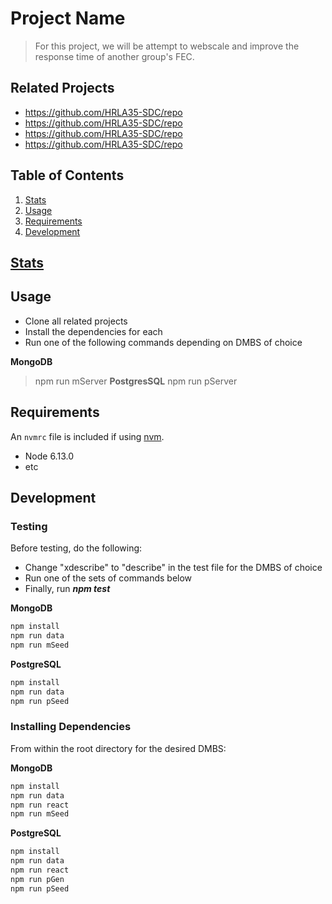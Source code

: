 # Project Name

>For this project, we will be attempt to webscale and improve the response time of another group's FEC.

## Related Projects

  - https://github.com/HRLA35-SDC/repo
  - https://github.com/HRLA35-SDC/repo
  - https://github.com/HRLA35-SDC/repo
  - https://github.com/HRLA35-SDC/repo

## Table of Contents

1. [Stats](#Stats)
2. [Usage](#Usage)
3. [Requirements](#requirements)
4. [Development](#development)

## [Stats](https://docs.google.com/spreadsheets/d/1S8Af02fTtTmnbA80wFej19aTLSGP5QH5kyQQp2dVEQc/)

## Usage

* Clone all related projects
* Install the dependencies for each
* Run one of the following commands depending on DMBS of choice

**MongoDB**
> npm run mServer
**PostgresSQL**
> npm run pServer

## Requirements

An `nvmrc` file is included if using [nvm](https://github.com/creationix/nvm).

- Node 6.13.0
- etc

## Development

### Testing
Before testing, do the following:
* Change "xdescribe" to "describe" in the test file for the DMBS of choice
* Run one of the sets of commands below
* Finally, run ***npm test***

**MongoDB**
```sh
npm install
npm run data
npm run mSeed
```
**PostgreSQL**
```sh
npm install
npm run data
npm run pSeed
```

### Installing Dependencies

From within the root directory for the desired DMBS:

**MongoDB**
```sh
npm install
npm run data
npm run react
npm run mSeed
```
**PostgreSQL**
```sh
npm install
npm run data
npm run react
npm run pGen
npm run pSeed
```